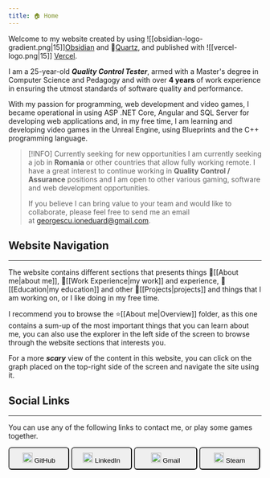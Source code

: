 ```yaml
---
title: 🏠 Home
---
```

Welcome to my website created by using ![[obsidian-logo-gradient.png|15]][Obsidian](https://obsidian.md/) and 🌱[Quartz](https://quartz.jzhao.xyz/), and published with ![[vercel-logo.png|15]] [Vercel](https://vercel.com/).

I am a 25-year-old ***Quality Control Tester***, armed with a Master's degree in Computer Science and Pedagogy and with over **4 years** of work experience in ensuring the utmost standards of software quality and performance.

With my passion for programming, web development and video games, I became operational in using ASP .NET Core, Angular and SQL Server for developing web applications and, in my free time, I am learning and developing video games in the Unreal Engine, using Blueprints and the C++ programming language.

> [!INFO] Currently seeking for new opportunities
> I am currently seeking a job in **Romania** or other countries that allow fully working remote.
> I have a great interest to continue working in **Quality Control / Assurance** positions and I am open to other various gaming, software and web development opportunities.
> 
> If you believe I can bring value to your team and would like to collaborate, please feel free to send me an email at [georgescu.ioneduard@gmail.com](mailto:georgescu.ioneduard@gmail.com).

## Website Navigation
---
The website contains different sections that presents things 🌠[[About me|about me]], 💼[[Work Experience|my work]] and experience, 📄[[Education|my education]] and other 📌[[Projects|projects]] and things that I am working on, or I like doing in my free time.

I recommend you to browse the ⭐[[About me|Overview]] folder, as this one contains a sum-up of the most important things that you can learn about me, you can also use the explorer in the left side of the screen to browse through the website sections that interests you.

For a more ***scary*** view of the content in this website, you can click on the graph placed on the top-right side of the screen and navigate the site using it.
## Social Links
---
You can use any of the following links to contact me, or play some games together.

<button style="width:24%; height:45px; border-radius: 6px;" onclick="location.href = 'https://github.com/GeorgescuEduard';" id="gitButton"><img src="https://cdn-icons-png.flaticon.com/512/25/25231.png" width=20px>&nbsp;GitHub</button> <button style="width:24%; height:45px; border-radius: 6px;" onclick="location.href = 'https://www.linkedin.com/in/eduard-georgescu/';" id="linkedInButton"><img src="https://upload.wikimedia.org/wikipedia/commons/c/ca/LinkedIn_logo_initials.png" width=20px>&nbsp;LinkedIn</button> <button style="width:25%; height:45px; border-radius: 6px;" onclick="location.href = 'mailto:georgescu.ioneduard@gmail.com';" id="gmailButton"><img src="https://cdn1.iconfinder.com/data/icons/google-new-logos-1/32/gmail_new_logo-512.png" width=20px>&nbsp;Gmail</button> <button style="width:24%; height:45px; border-radius: 6px;" onclick="location.href = 'https://steamcommunity.com/profiles/76561198197029235/';" id="steamButton"><img src="https://1simplegame.com/wp-content/themes/1simplegametheme/img/Steam_icon_logo.png)" width=20px>&nbsp;Steam</button>

